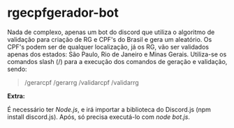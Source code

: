 # rgecpfgerador-bot

Nada de complexo, apenas um bot do discord que utiliza o algoritmo de validação para criação de
RG e CPF's do Brasil e gera um aleatório. Os CPF's podem ser de qualquer localização, já
os RG, vão ser validados apenas dos estados: São Paulo, Rio de Janeiro e Minas Gerais.
Utiliza-se os comandos slash (/) para a execução dos comandos de geração e validação, sendo:
> /gerarcpf
> /gerarrg
> /validarcpf
> /validarrg

**Extra:**

É necessário ter _Node.js_, e irá importar a biblioteca do Discord.js (npm install discord.js). Após, 
só precisa executá-lo com _node bot.js_.

